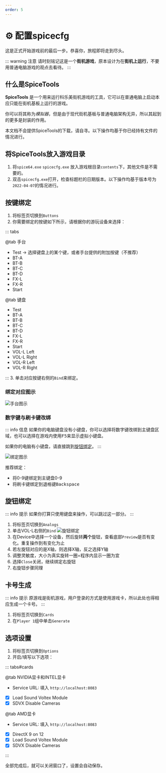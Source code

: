 ```yaml
---
order: 5
---
```


# :gear: 配置spicecfg

这是正式开始游戏前的最后一步。恭喜你，旅程即将走到尽头。

::: warning 注意
请时刻铭记这是一个**街机游戏**，原本设计为在**街机上运行**，不要用普通电脑游戏的观点去看待。
:::

## 什么是SpiceTools

**SpiceTools** 是一个用来运行科乐美街机游戏的工具，它可以在普通电脑上启动本应只能在街机基板上运行的游戏。

你可以将其称为*模拟器*，但是由于现代街机基板与普通电脑架构无异，所以其起到的更多是封装的作用。

本文档不会提供SpiceTools的下载，请自寻。以下操作均基于你已经持有文件的情况进行。

## 将SpiceTools放入游戏目录

1. 将`spice64.exe` `spicecfg.exe` 放入游戏根目录`contents`下，其他文件是不需要的。
2. 双击`spicecfg.exe`打开，检查标题栏的日期版本。以下操作均基于版本号为`2022-04-07`的情况进行。

## 按键绑定

1. 将标签页切换到`Buttons`
2. 你需要绑定的按键如下所示，请根据你的游玩设备来选择：

::: tabs

@tab 手台

+ Test → 选择键盘上的某个键，或者手台提供的附加按键（不推荐）
+ BT-A
+ BT-B
+ BT-C
+ BT-D
+ FX-L
+ FX-R
+ Start

@tab 键盘

+ Test
+ BT-A
+ BT-B
+ BT-C
+ BT-D
+ FX-L
+ FX-R
+ Start
+ VOL-L Left
+ VOL-L Right
+ VOL-R Left
+ VOL-R Right

:::
3. 单击对应按键右侧的`Bind`来绑定。

### 绑定对应图示
![手台图示](/assets/sample-controller.png)

### 数字键与刷卡键改绑

::: info 信息
如果你的电脑键盘没有小键盘，你可以选择将数字键改绑到主键盘区域，也可以选择在游戏内使用<kbd>F5</kbd>来显示虚拟小键盘。

如果你的电脑有小键盘，请直接跳到[旋钮绑定](#旋钮绑定)。
:::

![绑定图示](/assets/spicecfg-2.png)

推荐绑定：
+ 将0-9键绑定到主键盘0-9
+ 将刷卡键绑定到退格键<kbd>Backspace</kbd>

## 旋钮绑定

::: info 提示
如果你打算只使用键盘来操作，可以跳过这一部分。
:::

1. 将标签页切换到`Analogs`
2. 单击VOL-L右侧的`Bind`
   ![旋钮绑定](/assets/spicecfg-1.jpg)
3. 在Device中选择一个设备，然后旋转**两个**旋钮，查看底部`Preview`是否有变化。重复操作到有变化为止
4. 若左旋钮对应的是X轴，则选择X轴，反之选择Y轴
5. 调整灵敏度，大小为真实旋转一圈=程序内显示一圈为宜
6. 选择`Close`关闭，继续绑定右旋钮
7. 右旋钮步骤同理

## 卡号生成

::: info 提示
原游戏是街机游戏，用户登录的方式是使用游戏卡，所以此处也得相应生成一个卡号。
:::

1. 将标签页切换到`Cards`
2. 在`Player 1`组中单击`Generate`

## 选项设置

1. 将标签页切换到`Options`
2. 开启/填写以下选项：

::: tabs#cards

@tab NVIDIA显卡和INTEL显卡

+ Service URL: 填入 `http://localhost:8083`
+ [x] Load Sound Voltex Module
+ [x] SDVX Disable Cameras

@tab AMD显卡

+ Service URL: 填入 `http://localhost:8083`
+ [x] DirectX 9 on 12
+ [x] Load Sound Voltex Module
+ [x] SDVX Disable Cameras

:::

全部完成后，就可以关闭窗口了，设置会自动保存。